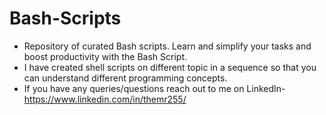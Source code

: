# Bash-Scripts
- Repository of curated Bash scripts. Learn and simplify your tasks and boost productivity with the Bash Script.
- I have created shell scripts on different topic in a sequence so that you can understand different programming concepts.
- If you have any queries/questions reach out to me on LinkedIn- https://www.linkedin.com/in/themr255/

